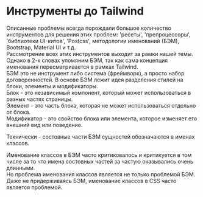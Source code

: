 <h1>Инструменты до Tailwind</h1>

<div>
Описанные проблемы всегда порождали большое количество инструментов для решения этих проблем: 'ресеты', 'препроцессоры', 'библиотеки UI-китов', 'Postcss', методологии именований (БЭМ), Bootstrap, Material UI и т.д.
</div>

<div>
Рассмотрение всех этих инструментов выходит за рамки нашей темы. Однако в 2-х словах упомяним БЭМ, так как сама концепция именования пересматривается в рамках Tailwind.
</div>

<div>
БЭМ это не инструмент либо система (фреймворк), а просто набор договоренностей.
В основе БЭМ лежит идея разделения стилей на блоки, элементы и модификаторы.
</div>

<div>
Блок - это независимый компонент, который может использоваться в разных частях страницы.
<br/>
Элемент - это часть блока, которая не может использоваться отдельно от блока.
<br/>
Модификатор - это свойство блока или элемента, которое изменяет его внешний вид или поведение.
<br/>
</div>

<p>
Технически - состовные части БЭМ сущностей обозначаются в именах классов.
</p>

<p>
Именование классов в БЭМ часто критиковалось и критикуется в том числе за то что имена состовных частей за частую оказывались очень длинными.
<br/>
Но проблема именования классов является не только проблемой БЭМ.
Даже не придерживаясь БЭМ, именование классов в CSS часто является проблемой.
</p>
